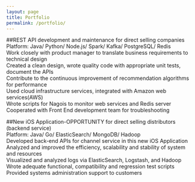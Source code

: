 ```yaml
---
layout: page
title: Portfolio
permalink: /portfolio/
---
```


##REST API development and maintenance for direct selling companies  
Platform:  Java/ Python/ Node.js/ Spark/ Kafka/ PostgreSQL/ Redis  
Work closely with product manager to translate business requirements to technical design  
Created a clean design, wrote quality code with appropriate unit tests, document the APIs   
Contribute to the continuous improvement of recommendation algorithms for performance  
Used cloud infrastructure services, integrated with Amazon web services(AWS)  
Wrote scripts for Nagois to monitor web services and Redis server  
Cooperated with Front End development team for troubleshooting  

##New iOS Application-OPPORTUNITY for direct selling distributors (backend service)  
Platform: Java/ Go/ ElasticSearch/ MongoDB/ Hadoop  
Developed back-end APIs for channel service in this new iOS Application   
Analyzed and improved the efficiency, scalability and stability of system and resources  
Visualized and analyzed logs via ElasticSearch, Logstash, and Hadoop  
Wrote adequate functional, compatibility and regression test scripts  
Provided systems administration support to customers  
